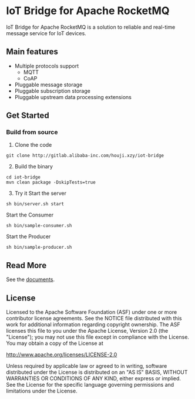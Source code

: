 # IoT Bridge for Apache RocketMQ

IoT Bridge for Apache RocketMQ is a solution to reliable and real-time message service for IoT devices.

## Main features
- Multiple protocols support
    - MQTT
    - CoAP
- Pluggable message storage
- Pluggable subscription storage
- Pluggable upstream data processing extensions

## Get Started
### Build from source
1. Clone the code
```shell
git clone http://gitlab.alibaba-inc.com/houji.xzy/iot-bridge
```

2. Build the binary
```shell
cd iot-bridge
mvn clean package -DskipTests=true
```

3. Try it
Start the server
```
sh bin/server.sh start
```
Start the Consumer
```
sh bin/sample-consumer.sh
```
Start the Producer
```
sh bin/sample-producer.sh
```

## Read More
See the [documents](docs/index.md).

## License

Licensed to the Apache Software Foundation (ASF) under one
or more contributor license agreements.  See the NOTICE file
distributed with this work for additional information
regarding copyright ownership.  The ASF licenses this file
to you under the Apache License, Version 2.0 (the
"License"); you may not use this file except in compliance
with the License.  You may obtain a copy of the License at

  http://www.apache.org/licenses/LICENSE-2.0

Unless required by applicable law or agreed to in writing,
software distributed under the License is distributed on an
"AS IS" BASIS, WITHOUT WARRANTIES OR CONDITIONS OF ANY
KIND, either express or implied.  See the License for the
specific language governing permissions and limitations
under the License.

